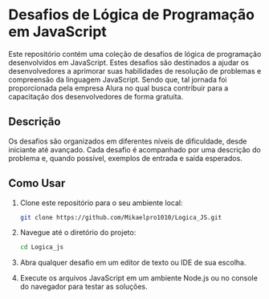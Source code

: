 # Desafios de Lógica de Programação em JavaScript
Este repositório contém uma coleção de desafios de lógica de programação desenvolvidos em JavaScript. Estes desafios são destinados a ajudar os desenvolvedores a aprimorar suas habilidades de resolução de problemas e compreensão da linguagem JavaScript. Sendo que, tal jornada foi proporcionada pela empresa Alura no qual busca contribuir para a capacitação dos desenvolvedores de forma gratuita.

## Descrição
Os desafios são organizados em diferentes níveis de dificuldade, desde iniciante até avançado. Cada desafio é acompanhado por uma descrição do problema e, quando possível, exemplos de entrada e saída esperados.

## Como Usar

1. Clone este repositório para o seu ambiente local:

    ```bash
    git clone https://github.com/Mikaelpro1010/Logica_JS.git
    ```

2. Navegue até o diretório do projeto:

    ```bash
    cd Logica_js
    ```

3. Abra qualquer desafio em um editor de texto ou IDE de sua escolha.

4. Execute os arquivos JavaScript em um ambiente Node.js ou no console do navegador para testar as soluções.
